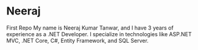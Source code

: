 # Neeraj
First Repo
My name is Neeraj Kumar Tanwar, and I have 3 years of experience as a .NET Developer. I specialize in technologies like ASP.NET MVC, .NET Core, C#, Entity Framework, and SQL Server.
